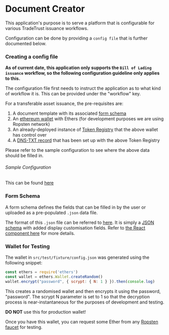 # Document Creator

This application's purpose is to serve a platform that is configurable for various TradeTrust issuance workflows.

Configuration can be done by providing a `config file` that is further documented below.

### Creating a config file

**As of current date, this application only supports the `Bill of Lading issuance` workflow, so the following configuration guideline only applies to this.**

The configuration file first needs to instruct the application as to what kind of workflow it is. This can be provided under the "workflow" key.

For a transferable asset issuance, the pre-requisites are:
1. A document template with its associated [form schema](#form-schema)
1. An [ethereum wallet](#wallet-for-testing) with Ethers (for development purposes we are using Ropsten network)
1. An already-deployed instance of [Token Registry](https://openattestation.com/docs/transferable-record/token-registry) that the above wallet has control over
1. A [DNS-TXT record](https://openattestation.com/docs/extension/identity-proofs) that has been set up with the above Token Registry

Please refer to the sample configuration to see where the above data should be filled in.

###### Sample Configuration

This can be found [here](https://github.com/TradeTrust/configurable-dapp/blob/master/src/test/fixture/config.json)

### Form Schema

A form schema defines the fields that can be filled in by the user or uploaded as a pre-populated `.json` data file.

The format of this `.json` file can be referred to [here](https://github.com/rjsf-team/react-jsonschema-form). It is simply a [JSON schema](https://json-schema.org/) with added display customisation fields. Refer to [the React component here](https://docs.tradetrust-renderer.openattestation.com/?path=/story/mdx-jsonschemaform--with-schema-only) for more details.

### Wallet for Testing

The wallet in `src/test/fixture/config.json` was generated using the following snippet:

```javascript
const ethers = require('ethers')
const wallet = ethers.Wallet.createRandom()
wallet.encrypt("password", { scrypt: { N: 1 } }).then(console.log)
```

This creates a randomised wallet and then encrypts it using the password, "password". The scrypt N parameter is set to 1 so that the decryption process is near-instantaneous for the purposes of development and testing.

**DO NOT** use this for production wallet! 

Once you have this wallet, you can request some Ether from any [Ropsten faucet](https://faucet.metamask.io/) for testing.



